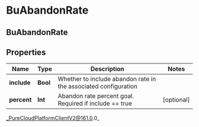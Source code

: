 # BuAbandonRate

## BuAbandonRate

## Properties

|Name | Type | Description | Notes|
|------------ | ------------- | ------------- | -------------|
| **include** | **Bool** | Whether to include abandon rate in the associated configuration | |
| **percent** | **Int** | Abandon rate percent goal. Required if include &#x3D;&#x3D; true | [optional] |



_PureCloudPlatformClientV2@161.0.0_
